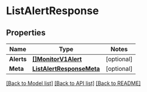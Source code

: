 # ListAlertResponse

## Properties
Name | Type | Notes
------------ | ------------- | -------------
**Alerts** | [**[]MonitorV1Alert**](monitor.v1.alert.md) | [optional] 
**Meta** | [**ListAlertResponseMeta**](ListAlertResponse_meta.md) | [optional] 

[[Back to Model list]](../README.md#documentation-for-models) [[Back to API list]](../README.md#documentation-for-api-endpoints) [[Back to README]](../README.md)


